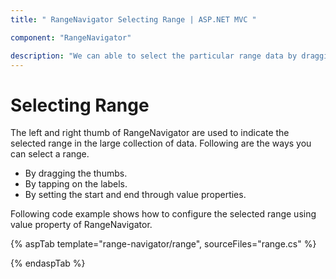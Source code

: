 ```yaml
---
title: " RangeNavigator Selecting Range | ASP.NET MVC "

component: "RangeNavigator"

description: "We can able to select the particular range data by dragging thumbs or by tapping on the labels or by setting the start and end value properties."
---
```


# Selecting Range

The left and right thumb of RangeNavigator are used to indicate the selected range in the large collection of data. Following are the ways you can select a range.

* By dragging the thumbs.
* By tapping on the labels.
* By setting the start and end through value properties.

Following code example shows how to configure the selected range using value  property of RangeNavigator.

{% aspTab template="range-navigator/range", sourceFiles="range.cs" %}

{% endaspTab %}